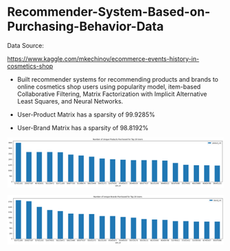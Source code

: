 # Recommender-System-Based-on-Purchasing-Behavior-Data

Data Source:

https://www.kaggle.com/mkechinov/ecommerce-events-history-in-cosmetics-shop

- Built recommender systems for recommending products and brands to online cosmetics shop users using popularity model, item-based Collaborative Filtering, Matrix Factorization with Implicit Alternative Least Squares, and Neural Networks.

- User-Product Matrix has a sparsity of 99.9285%

- User-Brand Matrix has a sparsity of 98.8192%

![GitHub Logo](/product_cnt.png)

![GitHub Logo](/brand_cnt.png)
